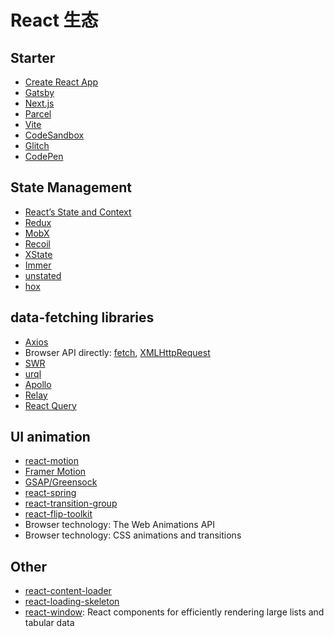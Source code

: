 # React 生态

## Starter

- [Create React App](https://create-react-app.dev/)
- [Gatsby](https://www.gatsbyjs.com/)
- [Next.js](https://nextjs.org/)
- [Parcel](https://parceljs.org/)
- [Vite](https://vitejs.dev/guide/#scaffolding-your-first-vite-project)
- [CodeSandbox](https://codesandbox.io/s/new?file=/src/App.js)
- [Glitch](https://glitch.com/)
- [CodePen](https://codepen.io/)


## State Management

- [React’s State and Context](https://reactjs.org/docs/context.html#when-to-use-context)
- [Redux](https://redux.js.org/)
- [MobX](https://mobx.js.org/README.html)
- [Recoil](https://recoiljs.org/)
- [XState](https://xstate.js.org/docs/)
- [Immer](https://immerjs.github.io/immer/docs/introduction)
- [unstated](https://github.com/jamiebuilds/unstated)
- [hox](https://github.com/umijs/hox)


## data-fetching libraries
 
- [Axios](https://www.npmjs.com/package/axios)
- Browser API directly: [fetch](https://developer.mozilla.org/zh-CN/docs/Web/API/Fetch_API), [XMLHttpRequest](https://developer.mozilla.org/zh-CN/docs/Web/API/XMLHttpRequest)
- [SWR](https://github.com/vercel/swr)
- [urql](https://formidable.com/open-source/urql/)
- [Apollo](https://www.apollographql.com/)
- [Relay](https://relay.dev/)
- [React Query](https://react-query.tanstack.com/)


## UI animation

- [react-motion](https://github.com/chenglou/react-motion)
- [Framer Motion](https://www.framer.com/motion/)
- [GSAP/Greensock](https://greensock.com/gsap/)
- [react-spring](https://www.react-spring.io/)
- [react-transition-group](https://github.com/reactjs/react-transition-group)
- [react-flip-toolkit](https://github.com/aholachek/react-flip-toolkit)
- Browser technology: The Web Animations API
- Browser technology: CSS animations and transitions


## Other

- [react-content-loader](https://github.com/danilowoz/react-content-loader)
- [react-loading-skeleton](https://github.com/dvtng/react-loading-skeleton#readme)
- [react-window](https://github.com/bvaughn/react-window): React components for efficiently rendering large lists and tabular data
